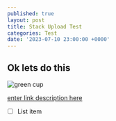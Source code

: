 ```yaml
---
published: true
layout: post
title: Stack Upload Test
categories: Test
date: '2023-07-10 23:00:00 +0000'
---
```


## Ok lets do this
![green cup](https://try.gitea.io/assets/img/logo.svg)

[enter link description here](https://try.gitea.io/assets/img/logo.svg)

 - [ ] List item

